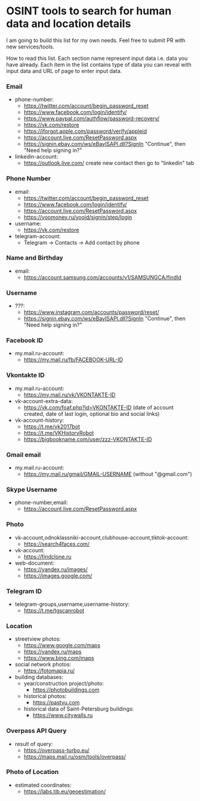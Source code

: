 # OSINT tools to search for human data and location details

I am going to build this list for my own needs. Feel free to submit PR with new services/tools.

How to read this list. Each section name represent input data i.e. data you have already. Each item in the list contains type of data you can reveal with input data and URL of page to enter input data.

### Email

- phone-number:
  - https://twitter.com/account/begin_password_reset
  - https://www.facebook.com/login/identify/
  - https://www.paypal.com/authflow/password-recovery/
  - https://vk.com/restore
  - https://iforgot.apple.com/password/verify/appleid
  - https://account.live.com/ResetPassword.aspx
  - https://signin.ebay.com/ws/eBayISAPI.dll?SignIn "Continue", then "Need help signing in?"
- linkedin-account:
  - https://outlook.live.com/ create new contact then go to "linkedin" tab

### Phone Number

- email:
  - https://twitter.com/account/begin_password_reset
  - https://www.facebook.com/login/identify/
  - https://account.live.com/ResetPassword.aspx
  - https://yoomoney.ru/yooid/signin/step/login
- username:
  - https://vk.com/restore
- telegram-account:
  - Telegram -> Contacts -> Add contact by phone 

### Name and Birthday
- email:
  - https://account.samsung.com/accounts/v1/SAMSUNGCA/findId

### Username

- ???:
  - https://www.instagram.com/accounts/password/reset/
  - https://signin.ebay.com/ws/eBayISAPI.dll?SignIn "Continue", then "Need help signing in?"

### Facebook ID

- my.mail.ru-account:
  - https://my.mail.ru/fb/FACEBOOK-URL-ID

### Vkontakte ID

- my.mail.ru-account:
  - https://my.mail.ru/vk/VKONTAKTE-ID
- vk-account-extra-data:
  - https://vk.com/foaf.php?id=VKONTAKTE-ID (date of account created, date of last login, optional bio and social links)
- vk-account-history:
  - https://t.me/vk2017bot
  - https://t.me/VKHistoryRobot
  - https://bigbookname.com/user/zzz-VKONTAKTE-ID

### Gmail email

- my.mail.ru-account:
  - https://my.mail.ru/gmail/GMAIL-USERNAME (without "@gmail.com")

### Skype Username
- phone-number,email:
  - https://account.live.com/ResetPassword.aspx

### Photo

- vk-account,odnoklassniki-account,clubhouse-account,tiktok-account:
  - https://search4faces.com/
- vk-account:
  - https://findclone.ru
- web-document:
  - https://yandex.ru/images/
  - https://images.google.com/

### Telegram ID

- telegram-groups,username,username-history:
  - https://t.me/tgscanrobot

### Location
- streetview photos:
  - https://www.google.com/maps
  - https://yandex.ru/maps
  - https://www.bing.com/maps
- social network photos:
  - https://fotomapia.ru/
- building databases:
  - year/construction project/photo:
    - https://photobuildings.com 
  - historical photos:
    - https://pastvu.com 
  - historical data of Saint-Petersburg buildings:
    - https://www.citywalls.ru 

### Overpass API Query

- result of query:
  - https://overpass-turbo.eu/
  - https://maps.mail.ru/osm/tools/overpass/

### Photo of Location

- estimated coordinates:
  - https://labs.tib.eu/geoestimation/
